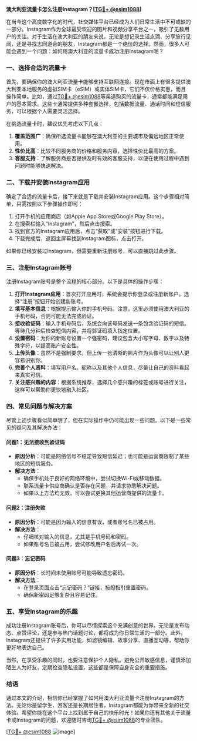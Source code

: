 **澳大利亚流量卡怎么注册Instagram？[[TG💪+ @esim1088](https://t.me/s/esim1088)]**

在当今这个高度数字化的时代，社交媒体平台已经成为人们日常生活中不可或缺的一部分。Instagram作为全球最受欢迎的图片和视频分享平台之一，吸引了无数用户的关注。对于生活在澳大利亚的朋友来说，无论是想记录生活点滴、分享旅行见闻，还是寻找志同道合的朋友，Instagram都是一个绝佳的选择。然而，很多人可能会遇到一个问题：如何用澳大利亚的流量卡成功注册Instagram呢？

### **一、选择合适的流量卡**

首先，要确保你的澳大利亚流量卡能够支持互联网连接。现在市面上有很多提供澳大利亚本地服务的虚拟SIM卡（eSIM）或实体SIM卡，它们不仅价格实惠，而且操作简单。比如，通过[TG💪+ @esim1088](https://t.me/s/esim1088)等渠道购买的流量卡，通常都能满足用户的基本需求。这些卡通常提供多种套餐选择，包括数据流量、通话时间和短信服务，可以根据个人需要灵活选择。

在挑选流量卡时，建议优先考虑以下几点：

1. **覆盖范围广**：确保所选流量卡能够在澳大利亚的主要城市及偏远地区正常使用。
2. **性价比高**：比较不同服务商的价格和服务内容，选择性价比最高的方案。
3. **客服支持**：了解服务商是否提供及时有效的客服支持，以便在使用过程中遇到问题时能够快速解决。

### **二、下载并安装Instagram应用**

确定了合适的流量卡后，接下来就是下载并安装Instagram应用。这个步骤相对简单，只需按照以下步骤操作即可：

1. 打开手机的应用商店（如Apple App Store或Google Play Store）。
2. 在搜索栏输入“Instagram”，然后点击搜索。
3. 找到官方的Instagram应用后，点击“获取”或“安装”按钮进行下载。
4. 下载完成后，返回主屏幕找到Instagram图标，点击打开。

如果你已经安装过Instagram，但需要重新注册账号，可以直接跳过此步骤。

### **三、注册Instagram账号**

注册Instagram账号是整个流程的核心部分。以下是具体的操作步骤：

1. **打开Instagram应用**：首次打开应用时，系统会提示你登录或注册新账户。选择“注册”按钮开始创建新账号。
2. **填写基本信息**：根据提示输入你的手机号码。注意，这里必须使用澳大利亚的手机号码，否则可能无法完成验证。
3. **接收验证码**：输入手机号码后，系统会向该号码发送一条包含验证码的短信。等待几分钟后检查短信内容，并将验证码填入指定位置。
4. **设置密码**：为你的新账号设置一个强密码，建议包含大小写字母、数字以及特殊字符，以提高账户安全性。
5. **上传头像**：虽然不是强制要求，但上传一张清晰的照片作为头像可以让别人更容易识别你。
6. **完善个人资料**：填写用户名、昵称以及其他个人信息，尽量让自己的资料看起来真实可信。
7. **关注感兴趣的内容**：根据系统推荐，选择几个感兴趣的标签或账号进行关注，这样可以帮助你更快地融入社区。

### **四、常见问题与解决方案**

尽管上述步骤看似简单明了，但在实际操作中仍可能出现一些问题。以下是一些常见的疑问及其解决办法：

#### **问题1：无法接收到验证码**
- **原因分析**：可能是网络信号不稳定导致短信延迟；也可能是运营商限制了某些地区的短信服务。
- **解决方法**：
  - 确保手机处于良好的网络环境中，尝试切换Wi-Fi或移动数据。
  - 联系流量卡供应商确认是否存在问题，并请求协助解决问题。
  - 如果以上方法均无效，可以尝试更换其他运营商提供的流量卡。

#### **问题2：注册失败**
- **原因分析**：可能是因为输入的信息有误，或者账号名已被占用。
- **解决方法**：
  - 仔细核对输入的信息，尤其是手机号码和密码。
  - 如果账号名已被占用，尝试修改用户名后再试一次。

#### **问题3：忘记密码**
- **原因分析**：长时间未使用账号可能导致遗忘密码。
- **解决方法**：
  - 在登录页面点击“忘记密码？”链接，按照指引重置密码。
  - 确保新密码足够复杂且容易记住。

### **五、享受Instagram的乐趣**

成功注册Instagram账号后，你可以尽情探索这个充满创意的世界。无论是发布动态、点赞评论，还是参与热门话题讨论，都将成为你日常生活的一部分。此外，Instagram还提供了许多实用功能，如滤镜编辑、故事分享、直播互动等，帮助你更好地表达自己。

当然，在享受乐趣的同时，也要注意保护个人隐私。避免公开敏感信息，谨慎添加陌生人为好友，定期检查隐私设置，这些都是保障自身安全的重要措施。

### **结语**

通过本文的介绍，相信你已经掌握了如何用澳大利亚流量卡注册Instagram的方法。无论你是留学生、游客还是长期居住者，Instagram都能为你带来全新的社交体验。希望你能在这个平台上找到属于自己的快乐时光！如果你还有其他关于流量卡或Instagram的问题，欢迎随时咨询[TG💪+ @esim1088](https://t.me/s/esim1088)的专业团队。

[[TG💪+ @esim1088](https://t.me/s/esim1088) ![Image](https://i.postimg.cc/4NQfJmqS/Snipaste-2025-05-13-00-14-12.png)]
